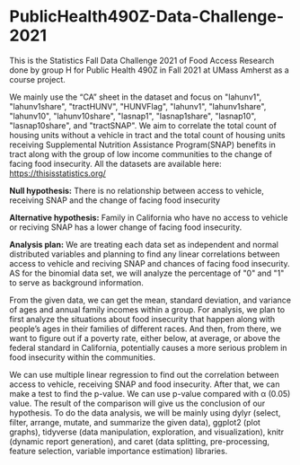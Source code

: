 # PublicHealth490Z-Data-Challenge-2021
This is the Statistics Fall Data Challenge 2021 of Food Access Research done by group H for Public Health 490Z in Fall 2021 at UMass Amherst as a course project.

We mainly use the “CA” sheet in the dataset and focus on "lahunv1", "lahunv1share", "tractHUNV", "HUNVFlag", "lahunv1", "lahunv1share", "lahunv10", "lahunv10share", "lasnap1", "lasnap1share", "lasnap10", "lasnap10share", and "tractSNAP". We aim to correlate the total count of housing units without a vehicle in tract and the total count of housing units receiving Supplemental Nutrition Assistance Program(SNAP) benefits in tract along with the group of low income communities to the change of facing food insecurity. All the datasets are available here: https://thisisstatistics.org/

**Null hypothesis:**
There is no relationship between access to vehicle, receiving SNAP and the change of facing food insecurity

**Alternative hypothesis:**
Family in California who have no access to vehicle or reciving SNAP has a lower change of facing food insecurity.

**Analysis plan:**
We are treating each data set as independent and normal distributed variables and planning to find any linear correlations between access to vehicle and reciving SNAP and chances of facing food insecurity. AS for the binomial data set, we will analyze the percentage of "0" and "1" to serve as background information. 

From the given data, we can get the mean, standard deviation, and variance of ages and annual family incomes within a group. For analysis, we plan to first analyze the situations about food insecurity that happen along with people’s ages in their families of different races. And then, from there, we want to figure out if a poverty rate, either below, at average, or above the federal standard in California, potentially causes a more serious problem in food insecurity within the communities. 

We can use multiple linear regression to find out the correlation between access to vehicle, receiving SNAP and food insecurity. After that, we can make a test to find the p-value. We can use p-value compared with α (0.05) value. The result of the comparison will give us the conclusion of our hypothesis. To do the data analysis, we will be mainly using dylyr (select, filter, arrange, mutate, and summarize the given data), ggplot2 (plot graphs), tidyverse (data manipulation, exploration, and visualization), knitr (dynamic report generation), and caret (data splitting, pre-processing, feature selection, variable importance estimation) libraries.
